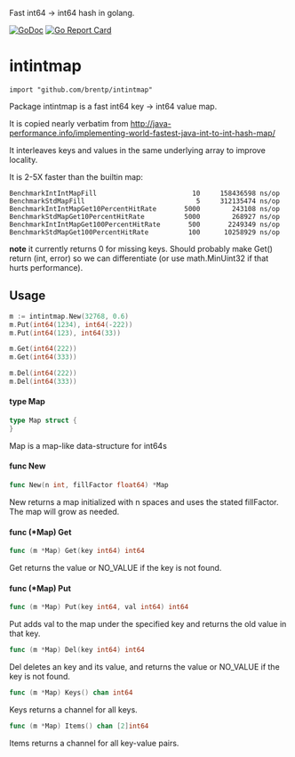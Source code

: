 Fast int64 -> int64 hash in golang.

[![GoDoc](https://godoc.org/github.com/brentp/intintmap?status.svg)](https://godoc.org/github.com/brentp/intintmap)
[![Go Report Card](https://goreportcard.com/badge/github.com/brentp/intintmap)](https://goreportcard.com/report/github.com/brentp/intintmap)

# intintmap

    import "github.com/brentp/intintmap"

Package intintmap is a fast int64 key -> int64 value map.

It is copied nearly verbatim from
http://java-performance.info/implementing-world-fastest-java-int-to-int-hash-map/

It interleaves keys and values in the same underlying array to improve locality.

It is 2-5X faster than the builtin map:
```
BenchmarkIntIntMapFill                 	      10	 158436598 ns/op
BenchmarkStdMapFill                    	       5	 312135474 ns/op
BenchmarkIntIntMapGet10PercentHitRate  	    5000	    243108 ns/op
BenchmarkStdMapGet10PercentHitRate     	    5000	    268927 ns/op
BenchmarkIntIntMapGet100PercentHitRate 	     500	   2249349 ns/op
BenchmarkStdMapGet100PercentHitRate    	     100	  10258929 ns/op
```

**note** it currently returns 0 for missing keys. Should probably make Get() return (int, error) so we can
differentiate (or use math.MinUint32 if that hurts performance).

## Usage


```go
m := intintmap.New(32768, 0.6)
m.Put(int64(1234), int64(-222))
m.Put(int64(123), int64(33))

m.Get(int64(222))
m.Get(int64(333))

m.Del(int64(222))
m.Del(int64(333))
```

#### type Map

```go
type Map struct {
}
```

Map is a map-like data-structure for int64s

#### func  New

```go
func New(n int, fillFactor float64) *Map
```
New returns a map initialized with n spaces and uses the stated fillFactor. The
map will grow as needed.

#### func (*Map) Get

```go
func (m *Map) Get(key int64) int64
```
Get returns the value or NO_VALUE if the key is not found.

#### func (*Map) Put

```go
func (m *Map) Put(key int64, val int64) int64
```
Put adds val to the map under the specified key and returns the old value in
that key.

```go
func (m *Map) Del(key int64) int64
```
Del deletes an key and its value, and returns the value or NO_VALUE if the
key is not found.

```go
func (m *Map) Keys() chan int64
```
Keys returns a channel for all keys.

```go
func (m *Map) Items() chan [2]int64
```
Items returns a channel for all key-value pairs.
